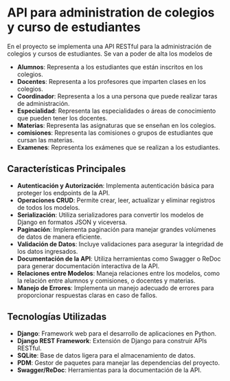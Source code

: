 # API para administration de colegios y curso de estudiantes

En el proyecto se implementa una API RESTful para la administración de colegios y cursos de estudiantes.
Se van a poder de alta los modelos de

- **Alumnos**: Representa a los estudiantes que están inscritos en los colegios.
- **Docentes**: Representa a los profesores que imparten clases en los colegios.
- **Coordinador**: Representa a los a una persona que puede realizar taras de administración.
- **Especialidad**: Representa las especialidades o áreas de conocimiento que pueden tener los docentes.
- **Materias**: Representa las asignaturas que se enseñan en los colegios.
- **comisiones**: Representa las comisiones o grupos de estudiantes que cursan las materias.
- **Examenes**: Representa los exámenes que se realizan a los estudiantes.

## Características Principales
- **Autenticación y Autorización**: Implementa autenticación básica para proteger los endpoints de la API.
- **Operaciones CRUD**: Permite crear, leer, actualizar y eliminar registros de todos los modelos.
- **Serialización**: Utiliza serializadores para convertir los modelos de Django en formatos JSON y viceversa.
- **Paginación**: Implementa paginación para manejar grandes volúmenes de datos de manera eficiente.
- **Validación de Datos**: Incluye validaciones para asegurar la integridad de los datos ingresados.
- **Documentación de la API**: Utiliza herramientas como Swagger o ReDoc para generar documentación interactiva de la API.
- **Relaciones entre Modelos**: Maneja relaciones entre los modelos, como la relación entre alumnos y comisiones, o docentes y materias.
- **Manejo de Errores**: Implementa un manejo adecuado de errores para proporcionar respuestas claras en caso de fallos.

## Tecnologías Utilizadas
- **Django**: Framework web para el desarrollo de aplicaciones en Python.
- **Django REST Framework**: Extensión de Django para construir APIs RESTful.
- **SQLite**: Base de datos ligera para el almacenamiento de datos.
- **PDM**: Gestor de paquetes para manejar las dependencias del proyecto.
- **Swagger/ReDoc**: Herramientas para la documentación de la API.

